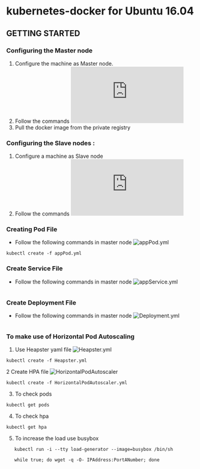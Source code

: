 # kubernetes-docker for Ubuntu 16.04

## GETTING STARTED

### Configuring the Master node 
1. Configure the machine as Master node.
2. Follow the commands  ![master.sh](https://github.com/alishaagupta/kubernetes-docker/blob/master/master.sh)
3. Pull the docker image from the private registry 


### Configuring the Slave nodes :
1. Configure a machine as Slave node
2. Follow the commands ![node.sh](https://github.com/alishaagupta/kubernetes-docker/blob/master/node.sh)


### Creating Pod File
* Follow the following commands in master node ![appPod.yml](https://github.com/alishaagupta/kubernetes-docker/blob/master/appPod.yml)
```
kubectl create -f appPod.yml
```

### Create Service File
* Follow the following commands in master node ![appService.yml](https://github.com/alishaagupta/kubernetes-docker/blob/master/appService.yml)
```kubectl create -f appService.yml
```

 ### Create Deployment File 
 * Follow the following commands in master node ![Deployment.yml](https://github.com/alishaagupta/kubernetes-docker/blob/master/Deployment.yml)
 
 ``` kubectl create -f Deployment.yml
 ```
 
 ### To make use of Horizontal Pod Autoscaling
 1. Use Heapster yaml file ![Heapster.yml](https://github.com/alishaagupta/kubernetes-docker/blob/master/Heapster.yml)
 ```
 kubectl create -f Heapster.yml
 ```
2 Create HPA file ![HorizontalPodAutoscaler](https://github.com/alishaagupta/kubernetes-docker/blob/master/HorizontalPodAutoscaler.yml)
```
kubectl create -f HorizontalPodAutoscaler.yml
```

3. To check pods

```
kubectl get pods
```
4. To check hpa

``` 
kubectl get hpa

```

5. To increase the load use busybox

```
   kubectl run -i --tty load-generator --image=busybox /bin/sh
   
   while true; do wget -q -O- IPAddress:PortANumber; done
   
```


 
 
 


